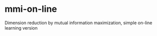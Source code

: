 mmi-on-line
===========

Dimension reduction by mutual information maximization, simple on-line learning version
